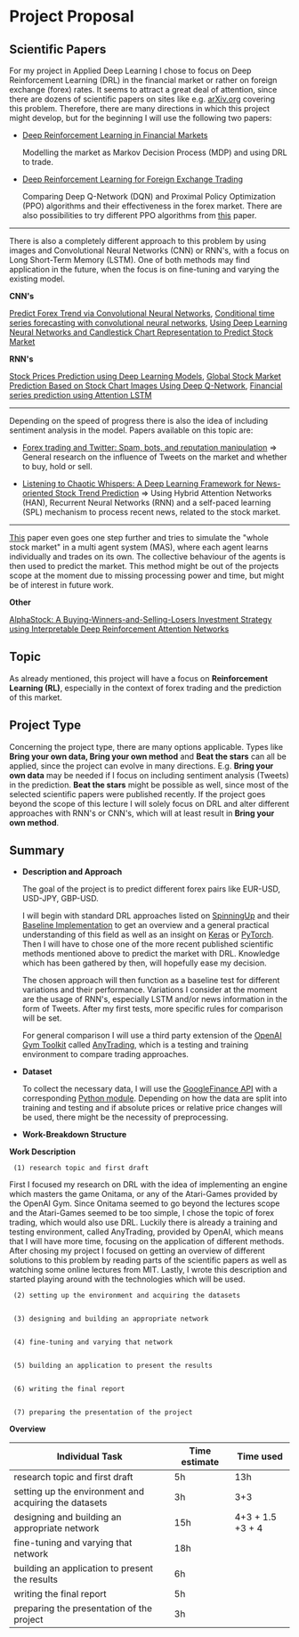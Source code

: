 # Project Proposal
## Scientific Papers
For my project in Applied Deep Learning I chose to focus on Deep Reinforcement Learning (DRL) in the financial market or rather on foreign exchange (forex) rates. It seems to attract a great deal of attention, since there are dozens of scientific papers on sites like e.g. [arXiv.org](https://arxiv.org/) covering this problem. Therefore, there are many directions in which this project might develop, but for the beginning I will use the following two papers:

* [Deep Reinforcement Learning in Financial Markets](https://arxiv.org/abs/1907.04373)

    Modelling the market as Markov Decision Process (MDP) and using DRL to trade.

* [Deep Reinforcement Learning for Foreign Exchange Trading](https://arxiv.org/abs/1908.08036)

    Comparing Deep Q-Network (DQN) and Proximal Policy Optimization (PPO) algorithms and their effectiveness in the forex market. There are also possibilities to try different PPO algorithms from [this](https://arxiv.org/abs/1707.06347) paper.

----
There is also a completely different approach to this problem by using images and Convolutional Neural Networks (CNN) or RNN's, with a focus on Long Short-Term Memory (LSTM). One of both methods may find application in the future, when the focus is on fine-tuning and varying the existing model.

**CNN's**

[Predict Forex Trend via Convolutional Neural Networks](https://arxiv.org/abs/1801.03018), [Conditional time series forecasting with convolutional neural networks](https://arxiv.org/abs/1703.04691), [Using Deep Learning Neural Networks and Candlestick Chart Representation to Predict Stock Market](https://arxiv.org/abs/1903.12258)

**RNN's**

[Stock Prices Prediction using Deep Learning Models](https://arxiv.org/abs/1909.12227), [Global Stock Market Prediction Based on Stock Chart Images Using Deep Q-Network](https://arxiv.org/abs/1902.10948), [Financial series prediction using Attention LSTM](https://arxiv.org/abs/1902.10877)

----
Depending on the speed of progress there is also the idea of including sentiment analysis in the model. Papers available on this topic are: 

* [Forex trading and Twitter: Spam, bots, and reputation manipulation](https://arxiv.org/abs/1804.02233) => General research on the influence of Tweets on the market and whether to buy, hold or sell.

* [Listening to Chaotic Whispers: A Deep Learning Framework for News-oriented Stock Trend Prediction](https://arxiv.org/pdf/1712.02136) => Using Hybrid Attention Networks (HAN), Recurrent Neural Networks (RNN) and a self-paced learning (SPL) mechanism to process recent news, related to the stock market.
----
[This](https://arxiv.org/abs/1910.05137) paper even goes one step further and tries to simulate the "whole stock market" in a multi agent system (MAS), where each agent learns individually and trades on its own. The collective behaviour of the agents is then used to predict the market. This method might be out of the projects scope at the moment due to missing processing power and time, but might be of interest in future work.

__Other__

[AlphaStock: A Buying-Winners-and-Selling-Losers Investment Strategy using Interpretable Deep Reinforcement Attention Networks](https://arxiv.org/abs/1908.02646)

## Topic
As already mentioned, this project will have a focus on __Reinforcement Learning (RL)__, especially in the context of forex trading and the prediction of this market.

## Project Type
Concerning the project type, there are many options applicable. Types like **Bring your own data, Bring your own method** and **Beat the stars** can all be applied, since the project can evolve in many directions. E.g. **Bring your own data** may be needed if I focus on including sentiment analysis (Tweets) in the prediction. **Beat the stars** might be possible as well, since most of the selected scientific papers were published recently. 
If the project goes beyond the scope of this lecture I will solely focus on DRL and alter different approaches with RNN's or CNN's, which will at least result in **Bring your own method**.

## Summary
* __Description and Approach__

    The goal of the project is to predict different forex pairs like EUR-USD, USD-JPY, GBP-USD.

    I will begin with standard DRL approaches listed on [SpinningUp](https://spinningup.openai.com/en/latest/user/algorithms.html) and their [Baseline Implementation](https://github.com/openai/baselines) to get an overview and a general practical understanding of this field as well as an insight on [Keras](https://keras.io/) or [PyTorch](https://pytorch.org/). Then I will have to chose one of the more recent published scientific methods mentioned above to predict the market with DRL. Knowledge which has been gathered by then, will hopefully ease my decision.

    The chosen approach will then function as a baseline test for different variations and their performance. Variations I consider at the moment are the usage of RNN's, especially LSTM and/or news information in the form of Tweets. After my first tests, more specific rules for comparison will be set.
    
    For general comparison I will use a third party extension of the [OpenAI Gym Toolkit](https://github.com/openai/gym) called [AnyTrading](https://github.com/AminHP/gym-anytrading), which is a testing and training environment to compare trading approaches.

* __Dataset__

    To collect the necessary data, I will use the [GoogleFinance API](https://support.google.com/docs/answer/3093281) with a corresponding [Python module](https://pypi.org/project/googlefinance.get/). Depending on how the data are split into training and testing and if absolute prices or relative price changes will be used, there might be the necessity of preprocessing.

* __Work-Breakdown Structure__

__Work Description__

     (1) research topic and first draft
    
   First I focused my research on DRL with the idea of implementing an engine which masters the game Onitama, or any of the Atari-Games provided by the OpenAI Gym. Since Onitama seemed to go beyond the lectures scope and the Atari-Games seemed to be too simple, I chose the topic of forex trading, which would also use DRL. Luckily there is already a training and testing environment, called AnyTrading, provided by OpenAI, which means that I will have more time, focusing on the application of different methods. After chosing my project I focused on getting an overview of different solutions to this problem by reading parts of the scientific papers as well as watching some online lectures from MIT. Lastly, I wrote this description and started playing around with the technologies which will be used.
     
     (2) setting up the environment and acquiring the datasets
     
     
     (3) designing and building an appropriate network
     
     
     (4) fine-tuning and varying that network
     
     
     (5) building an application to present the results
     

     (6) writing the final report
     
     
     (7) preparing the presentation of the project 
     
     
__Overview__
     
| Individual Task                                            | Time estimate        | Time used |
|------------------------------------------------------------|----------------------|-----------|
| research topic and first draft                             | 5h                   | 13h       |
| setting up the environment and acquiring the datasets      | 3h                   | 3+3       |
| designing and building an appropriate network              | 15h                  | 4+3 + 1.5 +3 + 4      |
| fine-tuning and varying that network                       | 18h                  |           |
| building an application to present the results             | 6h                   |           |
| writing the final report                                   | 5h                   |           |
| preparing the presentation of the project                  | 3h                   |           |


